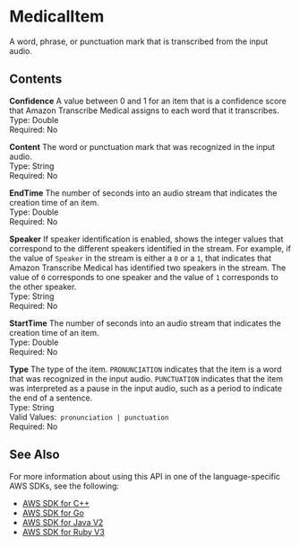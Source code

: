 # MedicalItem<a name="API_streaming_MedicalItem"></a>

A word, phrase, or punctuation mark that is transcribed from the input audio\.

## Contents<a name="API_streaming_MedicalItem_Contents"></a>

 **Confidence**   <a name="transcribe-Type-streaming_MedicalItem-Confidence"></a>
A value between 0 and 1 for an item that is a confidence score that Amazon Transcribe Medical assigns to each word that it transcribes\.  
Type: Double  
Required: No

 **Content**   <a name="transcribe-Type-streaming_MedicalItem-Content"></a>
The word or punctuation mark that was recognized in the input audio\.  
Type: String  
Required: No

 **EndTime**   <a name="transcribe-Type-streaming_MedicalItem-EndTime"></a>
The number of seconds into an audio stream that indicates the creation time of an item\.  
Type: Double  
Required: No

 **Speaker**   <a name="transcribe-Type-streaming_MedicalItem-Speaker"></a>
If speaker identification is enabled, shows the integer values that correspond to the different speakers identified in the stream\. For example, if the value of `Speaker` in the stream is either a `0` or a `1`, that indicates that Amazon Transcribe Medical has identified two speakers in the stream\. The value of `0` corresponds to one speaker and the value of `1` corresponds to the other speaker\.  
Type: String  
Required: No

 **StartTime**   <a name="transcribe-Type-streaming_MedicalItem-StartTime"></a>
The number of seconds into an audio stream that indicates the creation time of an item\.  
Type: Double  
Required: No

 **Type**   <a name="transcribe-Type-streaming_MedicalItem-Type"></a>
The type of the item\. `PRONUNCIATION` indicates that the item is a word that was recognized in the input audio\. `PUNCTUATION` indicates that the item was interpreted as a pause in the input audio, such as a period to indicate the end of a sentence\.  
Type: String  
Valid Values:` pronunciation | punctuation`   
Required: No

## See Also<a name="API_streaming_MedicalItem_SeeAlso"></a>

For more information about using this API in one of the language\-specific AWS SDKs, see the following:
+  [AWS SDK for C\+\+](https://docs.aws.amazon.com/goto/SdkForCpp/transcribe-streaming-2017-10-26/MedicalItem) 
+  [AWS SDK for Go](https://docs.aws.amazon.com/goto/SdkForGoV1/transcribe-streaming-2017-10-26/MedicalItem) 
+  [AWS SDK for Java V2](https://docs.aws.amazon.com/goto/SdkForJavaV2/transcribe-streaming-2017-10-26/MedicalItem) 
+  [AWS SDK for Ruby V3](https://docs.aws.amazon.com/goto/SdkForRubyV3/transcribe-streaming-2017-10-26/MedicalItem) 